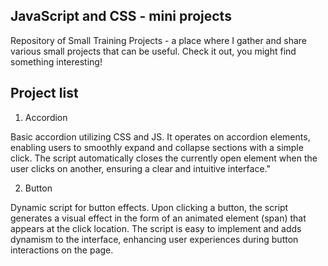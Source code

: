 ## JavaScript and CSS - mini projects

Repository of Small Training Projects - a place where I gather and share various small projects that can be useful. Check it out, you might find something interesting!

## Project list

1. Accordion

Basic accordion utilizing CSS and JS. It operates on accordion elements, enabling users to smoothly expand and collapse sections with a simple click. The script automatically closes the currently open element when the user clicks on another, ensuring a clear and intuitive interface."

2. Button

Dynamic script for button effects. Upon clicking a button, the script generates a visual effect in the form of an animated element (span) that appears at the click location. The script is easy to implement and adds dynamism to the interface, enhancing user experiences during button interactions on the page.
